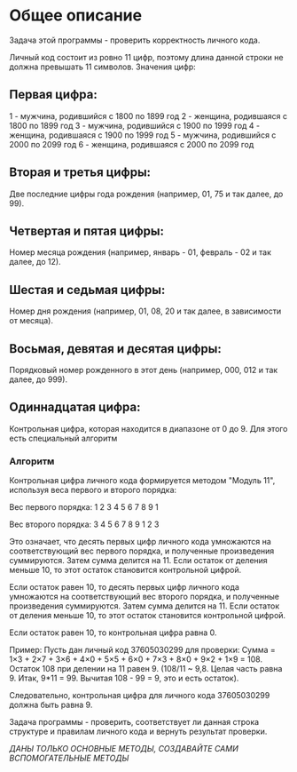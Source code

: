 # Общее описание
Задача этой программы - проверить корректность личного кода.

Личный код состоит из ровно 11 цифр, поэтому длина данной строки не должна превышать 11 символов. Значения цифр:

## Первая цифра:
1 - мужчина, родившийся с 1800 по 1899 год
2 - женщина, родившаяся с 1800 по 1899 год
3 - мужчина, родившийся с 1900 по 1999 год
4 - женщина, родившаяся с 1900 по 1999 год
5 - мужчина, родившийся с 2000 по 2099 год
6 - женщина, родившаяся с 2000 по 2099 год

## Вторая и третья цифры:
Две последние цифры года рождения (например, 01, 75 и так далее, до 99).

## Четвертая и пятая цифры:
Номер месяца рождения (например, январь - 01, февраль - 02 и так далее, до 12).

## Шестая и седьмая цифры:
Номер дня рождения (например, 01, 08, 20 и так далее, в зависимости от месяца).

## Восьмая, девятая и десятая цифры:
Порядковый номер рожденного в этот день (например, 000, 012 и так далее, до 999).

## Одиннадцатая цифра:
Контрольная цифра, которая находится в диапазоне от 0 до 9. Для этого есть специальный алгоритм

### Алгоритм
Контрольная цифра личного кода формируется методом "Модуль 11", используя веса первого и второго порядка:

Вес первого порядка: 1 2 3 4 5 6 7 8 9 1

Вес второго порядка: 3 4 5 6 7 8 9 1 2 3

Это означает, что десять первых цифр личного кода умножаются на соответствующий вес первого порядка, и полученные произведения суммируются. Затем сумма делится на 11. Если остаток от деления меньше 10, то этот остаток становится контрольной цифрой.

Если остаток равен 10, то десять первых цифр личного кода умножаются на соответствующий вес второго порядка, и полученные произведения суммируются. Затем сумма делится на 11. Если остаток от деления меньше 10, то этот остаток становится контрольной цифрой.

Если остаток равен 10, то контрольная цифра равна 0.

Пример: Пусть дан личный код 37605030299 для проверки:
Сумма = 1×3 + 2×7 + 3×6 + 4×0 + 5×5 + 6×0 + 7×3 + 8×0 + 9×2 + 1×9 = 108.
Остаток 108 при делении на 11 равен 9. (108/11 ~ 9,8. Целая часть равна 9. Итак, 9*11 = 99. Вычитая 108 - 99 = 9, это и есть остаток).

Следовательно, контрольная цифра для личного кода 37605030299 должна быть равна 9.

Задача программы - проверить, соответствует ли данная строка структуре и правилам личного кода и вернуть результат проверки.

*ДАНЫ ТОЛЬКО ОСНОВНЫЕ МЕТОДЫ, СОЗДАВАЙТЕ САМИ ВСПОМОГАТЕЛЬНЫЕ МЕТОДЫ*
